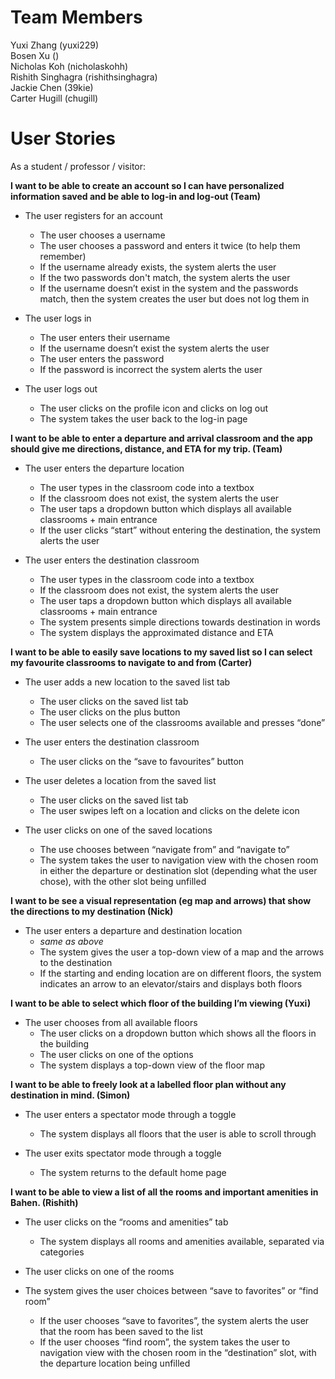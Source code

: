 
# Team Members
Yuxi Zhang (yuxi229) \
Bosen Xu () \
Nicholas Koh (nicholaskohh) \
Rishith Singhagra (rishithsinghagra) \
Jackie Chen (39kie) \
Carter Hugill (chugill)

# User Stories

As a student / professor / visitor:

**I want to be able to create an account so I can have personalized information saved and be able to log-in and log-out (Team)**

- The user registers for an account
    - The user chooses a username
    - The user chooses a password and enters it twice (to help them remember)
    - If the username already exists, the system alerts the user
    - If the two passwords don't match, the system alerts the user
    - If the username doesn’t exist in the system and the passwords match, then the system creates the user but does not log them in

- The user logs in

  - The user enters their username
  - If the username doesn’t exist the system alerts the user
  - The user enters the password
  - If the password is incorrect the system alerts the user

- The user logs out

    - The user clicks on the profile icon and clicks on log out
    - The system takes the user back to the log-in page


**I want to be able to enter a departure and arrival classroom and the app should give me directions, distance, and ETA for my trip. (Team)**

- The user enters the departure location

    - The user types in the classroom code into a textbox
    - If the classroom does not exist, the system alerts the user
    - The user taps a dropdown button which displays all available classrooms + main entrance
    - If the user clicks “start” without entering the destination, the system alerts the user

- The user enters the destination classroom

    - The user types in the classroom code into a textbox
    - If the classroom does not exist, the system alerts the user
    - The user taps a dropdown button which displays all available classrooms + main entrance
    - The system presents simple directions towards destination in words
    - The system displays the approximated distance and ETA


**I want to be able to easily save locations to my saved list so I can select my favourite classrooms to navigate to and from  (Carter)**

- The user adds a new location to the saved list tab
    - The user clicks on the saved list tab
    - The user clicks on the plus button
    - The user selects one of the classrooms available and presses “done”

- The user enters the destination classroom
  - The user clicks on the “save to favourites” button

- The user deletes a location from the saved list

    - The user clicks on the saved list tab
    - The user swipes left on a location and clicks on the delete icon

- The user clicks on one of the saved locations

    - The use chooses between “navigate from” and “navigate to”
    - The system takes the user to navigation view with the chosen room in either the departure or destination slot (depending what the user chose), with the other slot being unfilled


**I want to be see a visual representation (eg map and arrows) that show the directions to my destination (Nick)**

- The user enters a departure and destination location
    - *same as above*
    - The system gives the user a top-down view of a map and the arrows to the destination
    - If the starting and ending location are on different floors, the system indicates an arrow to an elevator/stairs and displays both floors

**I want to be able to select which floor of the building I’m viewing (Yuxi)**

- The user chooses from all available floors
    - The user clicks on a dropdown button which shows all the floors in the building
    - The user clicks on one of the options
    - The system displays a top-down view of the floor map


**I want to be able to freely look at a labelled floor plan without any destination in mind. (Simon)**

- The user enters a spectator mode through a toggle
    - The system displays all floors that the user is able to scroll through

- The user exits spectator mode through a toggle
  - The system returns to the default home page

**I want to be able to view a list of all the rooms and important amenities in Bahen. (Rishith)**

- The user clicks on the “rooms and amenities” tab
    - The system displays all rooms and amenities available, separated via categories

- The user clicks on one of the rooms
- The system gives the user choices between “save to favorites” or “find room”
  - If the user chooses “save to favorites”, the system alerts the user that the room has been saved to the list
  - If the user chooses “find room”, the system takes the user to navigation view with the chosen room in the “destination” slot, with the departure location being unfilled 

 
